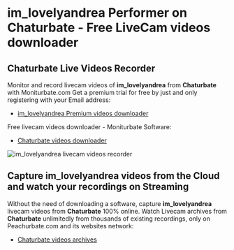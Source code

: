 # im_lovelyandrea Performer on Chaturbate - Free LiveCam videos downloader

## Chaturbate Live Videos Recorder

Monitor and record livecam videos of **im_lovelyandrea** from **Chaturbate** with Moniturbate.com
Get a premium trial for free by just and only registering with your Email address:
* [im_lovelyandrea Premium videos downloader](https://moniturbate.com/request-demo-licence-key.html)

Free livecam videos downloader - Moniturbate Software:
* [Chaturbate videos downloader](https://moniturbate.com/moniturbate-download-software.html)

![im_lovelyandrea livecam videos recorder](https://peachurnet.com/templates/moniturbate-software.png)


## Capture im_lovelyandrea videos from the Cloud and watch your recordings on Streaming

Without the need of downloading a software, capture **im_lovelyandrea** livecam videos from **Chaturbate** 100% online.
Watch Livecam archives from **Chaturbate** unlimitedly from thousands of existing recordings, only on Peachurbate.com and its websites network:
* [Chaturbate videos archives](https://peachurnet.com/)